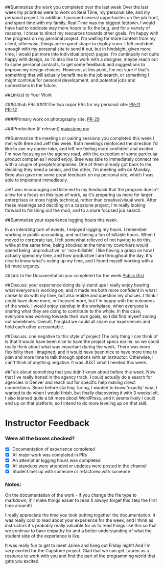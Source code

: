 ##Summarize the work you completed over the last week
Over the last week my priorities were to work on Real Time, my personal site, and my personal project. In addition, I pursued several opportunites on the job front, and spent time with my family. Real Time was my biggest letdown. I would have had to dedicate way more hours to fix the bug, and for a variety of reasons, I chose to direct my resources towards other goals. I'm happy with the progress on my personal project. I'm waiting for more content from my client, otherwise, things are in good shape to deploy soon. I felt confident enough with my personal site to send it out, but in hindsight, given more time, I would put more into individual project pages. I'm continually not quite happy with design, so I'd also like to work with a designer, maybe reach out to some personal contacts, to get some feedback and suggestions to improve my design choices. However, at this point, I'm not sure if that's something that will actually benefit me in the job search, or something I might continue for personal development, and potential jobs and connections in the future. 


##Link(s) to Your Work

###Github PRs
####The two major PRs for my personal site:
[PR-11](https://github.com/maiastone/maia-stone/pull/11)    
[PR-12](https://github.com/maiastone/maia-stone/pull/12)

####Primary work on photography site:
[PR-29](https://github.com/maiastone/keith-roberts/pull/29)

###Production (if relevant)
[maiastone.me](http://maiastone.me/)

##Summarize the meetings or pairing sessions you completed this week
I met with Bree and Jeff this week. Both meetings reinforced the direction I'd like to see my career take, and left me feeling more confident and excited. I'm now focusing on the agency road, with the exception of some particular product companies I would enjoy. Bree was able to immediately connect me with a couple of people/companies.  One of them already got back to me, deciding they need a senior, and the other, I'm meeting with on Monday. Bree also gave me some great feedback on my personal site, which I was able to implement immediately.    

Jeff was encouraging and listened to my feedback that the program doesn't allow for a focus on this type of work, as it's preparing us more for larger enterprises or more highly technical, rather than creative/visual work.  After these meetings and deciding on a capstone project, I'm really looking forward to finishing out the mod, and to a more focused job search.

##Summarize your experience logging hours this week.

In an intersting turn of events, I enjoyed logging my hours. I remember working in public accounting, and not being a fan of billable hours. When I moved to corporate tax, I felt somewhat relieved of not having to do this, while at the same time, being shocked at the time my coworkers would spend being 'unproductive' or 'non-billable'. I like having a grasp on how I actually spend my time, and how productive I am throughout the day. It's nice to know what's eating up my time, and I found myself working with a bit more urgency.   

##Link to the Documentation you completed for the week
[Public Gist](https://gist.github.com/maiastone/7ac4fab442d0335fc9a040d33f2a9a88)

##Discuss: your experience doing daily stand ups
I really enjoy hearing what everyone is working on, and it made me both more confident in what I chose to do with my time, but also realize and question my choices.  I think I could have done more, or focused more, but I'm happy with the outcomes of the week.  I would enjoy standup in the workplace, when everyone is sharing what they are doing to contribute to the whole.  In this case, everyone was working towards their own goals, so I did find myself zoning out sometimes.  Overall, I'm glad we could all share our experiences and hold each other accountable.

##Discuss: one negative to this style of project
The only thing I can think of is that it would have been nice to have the project specs earlier, so we could really think about what was important during the week.  There was more flexibility than I imagined, and it would have been nice to have more time to plan and more time to talk through options with an instructor.   Otherwise, I can't think of anything negative. It was JUST what I needed this week.

##Talk about something that you didn't know about before this week.
Now that I've really honed in the agency track, I could actually do a search for agencies in Denver and reach out for specific help making direct connections.  Since before starting Turing, I wanted to know 'exactly' what I wanted to do when I would finish, but finally discovering it with 3 weeks left. I also learned quite a bit more about WordPress, and it seems likely I could end up on that platform, so I intend to do more leveling up on that skill.

# Instructor Feedback

### Were all the boxes checked?

- [x] Documentation of experience completed
- [x] All major work was completed in PRs
- [x] An attempt at logging hours was completed
- [x] All standups were attended or updates were posted in the channel
- [x] Student met up with someone or refactored with someone

### Notes:

On the documentation of the work - if you change the file type to markdown, it'll make things easier to read (I always forget this step the first time around!)

I really appreciate the time you took putting together the documentation. It was really cool to read about your experience for the week, and I think as instructors it's probably really valuable for us to read things like this so that we continue to have empathy for and a better understanding of what the student side of the experience is like.

It was really fun to get to meet Jaime and hang out Friday night! And I'm _very_ excited for the Capstone project. Glad that we can get Lauren as a resource to work with you and find the part of the programming world that gets you excited. 
